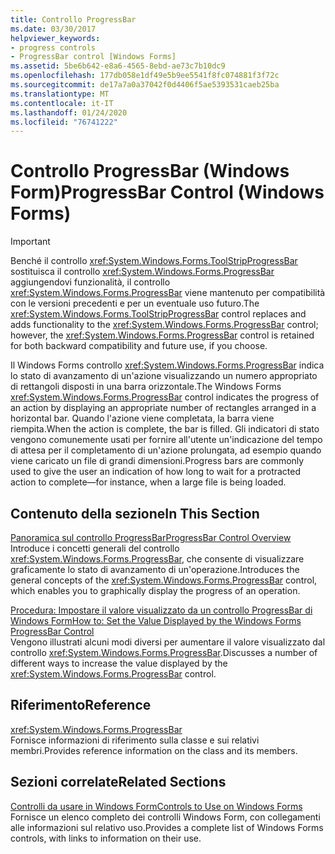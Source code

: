 ```yaml
---
title: Controllo ProgressBar
ms.date: 03/30/2017
helpviewer_keywords:
- progress controls
- ProgressBar control [Windows Forms]
ms.assetid: 5be6b642-e8a6-4565-8ebd-ae73c7b10dc9
ms.openlocfilehash: 177db058e1df49e5b9ee5541f8fc074881f3f72c
ms.sourcegitcommit: de17a7a0a37042f0d4406f5ae5393531caeb25ba
ms.translationtype: MT
ms.contentlocale: it-IT
ms.lasthandoff: 01/24/2020
ms.locfileid: "76741222"
---
```

# <a name="progressbar-control-windows-forms"></a><span data-ttu-id="42f2a-102">Controllo ProgressBar (Windows Form)</span><span class="sxs-lookup"><span data-stu-id="42f2a-102">ProgressBar Control (Windows Forms)</span></span>
> [!IMPORTANT]
> <span data-ttu-id="42f2a-103">Benché il controllo <xref:System.Windows.Forms.ToolStripProgressBar> sostituisca il controllo <xref:System.Windows.Forms.ProgressBar> aggiungendovi funzionalità, il controllo <xref:System.Windows.Forms.ProgressBar> viene mantenuto per compatibilità con le versioni precedenti e per un eventuale uso futuro.</span><span class="sxs-lookup"><span data-stu-id="42f2a-103">The <xref:System.Windows.Forms.ToolStripProgressBar> control replaces and adds functionality to the <xref:System.Windows.Forms.ProgressBar> control; however, the <xref:System.Windows.Forms.ProgressBar> control is retained for both backward compatibility and future use, if you choose.</span></span>  
  
 <span data-ttu-id="42f2a-104">Il Windows Forms controllo <xref:System.Windows.Forms.ProgressBar> indica lo stato di avanzamento di un'azione visualizzando un numero appropriato di rettangoli disposti in una barra orizzontale.</span><span class="sxs-lookup"><span data-stu-id="42f2a-104">The Windows Forms <xref:System.Windows.Forms.ProgressBar> control indicates the progress of an action by displaying an appropriate number of rectangles arranged in a horizontal bar.</span></span> <span data-ttu-id="42f2a-105">Quando l'azione viene completata, la barra viene riempita.</span><span class="sxs-lookup"><span data-stu-id="42f2a-105">When the action is complete, the bar is filled.</span></span> <span data-ttu-id="42f2a-106">Gli indicatori di stato vengono comunemente usati per fornire all'utente un'indicazione del tempo di attesa per il completamento di un'azione prolungata, ad esempio quando viene caricato un file di grandi dimensioni.</span><span class="sxs-lookup"><span data-stu-id="42f2a-106">Progress bars are commonly used to give the user an indication of how long to wait for a protracted action to complete—for instance, when a large file is being loaded.</span></span>  
  
## <a name="in-this-section"></a><span data-ttu-id="42f2a-107">Contenuto della sezione</span><span class="sxs-lookup"><span data-stu-id="42f2a-107">In This Section</span></span>  
 [<span data-ttu-id="42f2a-108">Panoramica sul controllo ProgressBar</span><span class="sxs-lookup"><span data-stu-id="42f2a-108">ProgressBar Control Overview</span></span>](progressbar-control-overview-windows-forms.md)  
 <span data-ttu-id="42f2a-109">Introduce i concetti generali del controllo <xref:System.Windows.Forms.ProgressBar>, che consente di visualizzare graficamente lo stato di avanzamento di un'operazione.</span><span class="sxs-lookup"><span data-stu-id="42f2a-109">Introduces the general concepts of the <xref:System.Windows.Forms.ProgressBar> control, which enables you to graphically display the progress of an operation.</span></span>  
  
 [<span data-ttu-id="42f2a-110">Procedura: Impostare il valore visualizzato da un controllo ProgressBar di Windows Form</span><span class="sxs-lookup"><span data-stu-id="42f2a-110">How to: Set the Value Displayed by the Windows Forms ProgressBar Control</span></span>](how-to-set-the-value-displayed-by-the-windows-forms-progressbar-control.md)  
 <span data-ttu-id="42f2a-111">Vengono illustrati alcuni modi diversi per aumentare il valore visualizzato dal controllo <xref:System.Windows.Forms.ProgressBar>.</span><span class="sxs-lookup"><span data-stu-id="42f2a-111">Discusses a number of different ways to increase the value displayed by the <xref:System.Windows.Forms.ProgressBar> control.</span></span>  
  
## <a name="reference"></a><span data-ttu-id="42f2a-112">Riferimento</span><span class="sxs-lookup"><span data-stu-id="42f2a-112">Reference</span></span>  
 <xref:System.Windows.Forms.ProgressBar>  
 <span data-ttu-id="42f2a-113">Fornisce informazioni di riferimento sulla classe e sui relativi membri.</span><span class="sxs-lookup"><span data-stu-id="42f2a-113">Provides reference information on the class and its members.</span></span>  
  
## <a name="related-sections"></a><span data-ttu-id="42f2a-114">Sezioni correlate</span><span class="sxs-lookup"><span data-stu-id="42f2a-114">Related Sections</span></span>  
 [<span data-ttu-id="42f2a-115">Controlli da usare in Windows Form</span><span class="sxs-lookup"><span data-stu-id="42f2a-115">Controls to Use on Windows Forms</span></span>](controls-to-use-on-windows-forms.md)  
 <span data-ttu-id="42f2a-116">Fornisce un elenco completo dei controlli Windows Form, con collegamenti alle informazioni sul relativo uso.</span><span class="sxs-lookup"><span data-stu-id="42f2a-116">Provides a complete list of Windows Forms controls, with links to information on their use.</span></span>
